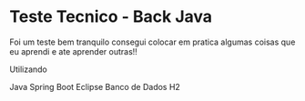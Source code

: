 # Teste Tecnico - Back Java
Foi um teste bem tranquilo consegui colocar em pratica algumas coisas que eu aprendi e ate aprender outras!!

Utilizando
<table>
Java
Spring Boot
Eclipse
Banco de Dados H2
</table>

